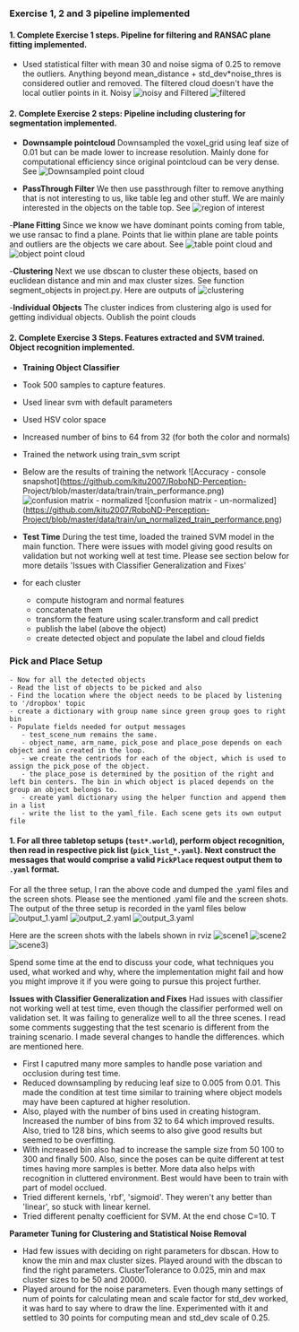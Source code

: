 

### Exercise 1, 2 and 3 pipeline implemented
#### 1. Complete Exercise 1 steps. Pipeline for filtering and RANSAC plane fitting implemented.

 - Used statistical filter with mean 30 and noise sigma of 0.25 to remove the outliers. Anything beyond mean_distance + std_dev*noise_thres is considered outlier and removed. The filtered cloud doesn't have the local outlier points in it.
 Noisy ![noisy](https://github.com/kitu2007/RoboND-Perception-Project/blob/master/data/exercises/cloud_with_noise.png) and Filtered ![filtered](https://github.com/kitu2007/RoboND-Perception-Project/blob/master/data/exercises/filtered_point_cloud.png)


#### 2. Complete Exercise 2 steps: Pipeline including clustering for segmentation implemented.
- **Downsample pointcloud** Downsampled the voxel_grid using leaf size of 0.01 but can be made lower to increase resolution. Mainly done for computational efficiency since original pointcloud can be very dense. See ![Downsampled point cloud](https://github.com/kitu2007/RoboND-Perception-Project/blob/master/data/exercises/downsampled_point_cloud.png)


- **PassThrough Filter** We then use passthrough filter to remove anything that is not interesting to us, like table leg and other stuff. We are mainly interested in the objects on the table top. See ![region of interest](https://github.com/kitu2007/RoboND-Perception-Project/blob/master/data/exercises/roi_point_cloud.png)

 -**Plane Fitting** Since we know we have dominant points coming from table, we use ransac to find a plane. Points that lie within plane are table points and outliers are the objects we care about. See ![table point cloud](https://github.com/kitu2007/RoboND-Perception-Project/blob/master/data/exercises/table_point_cloud.png) and ![object point cloud](https://github.com/kitu2007/RoboND-Perception-Project/blob/master/data/exercises/object_point_cloud.png)


 -**Clustering**  Next we use dbscan to cluster these objects, based on euclidean distance and min and max cluster sizes.  See function segment_objects in project.py. Here are outputs of ![clustering](https://github.com/kitu2007/RoboND-Perception-Project/blob/master/data/exercises/cluster_point_cloud.png)

 -**Individual Objects** The cluster indices from clustering algo is used for getting individual objects. Oublish the point clouds

#### 2. Complete Exercise 3 Steps.  Features extracted and SVM trained.  Object recognition implemented.

- **Training Object Classifier** 
 - Took 500 samples to capture features.
 - Used linear svm with default parameters
 - Used HSV color space
 - Increased number of bins to 64 from 32 (for both the color and normals)
 - Trained the network using train_svm script
 - Below are the results of training the network
 ![Accuracy - console snapshot](https://github.com/kitu2007/RoboND-Perception- Project/blob/master/data/train/train_performance.png)
 ![confusion matrix - normalized](https://github.com/kitu2007/RoboND-Perception-Project/blob/master/data/train/normalized_train_performance.png)
 ![confusion matrix - un-normalized] (https://github.com/kitu2007/RoboND-Perception-Project/blob/master/data/train/un_normalized_train_performance.png)

 
 - **Test Time** 
  During the test time, loaded the trained SVM model in the main function. There were issues with model giving good results on validation but not working well at test time. Please see section below for more details 'Issues with Classifier Generalization and Fixes'
  - for each cluster
     - compute histogram and normal features
     - concatenate them
     - transform the feature using scaler.transform and call predict
     - publish the label (above the object)
     - create detected object and populate the label and cloud fields


### Pick and Place Setup
    - Now for all the detected objects
    - Read the list of objects to be picked and also
    - Find the location where the object needs to be placed by listening to '/dropbox' topic
    - create a dictionary with group name since green group goes to right bin
    - Populate fields needed for output messages
       - test_scene_num remains the same.
       - object_name, arm_name, pick_pose and place_pose depends on each object and in created in the loop.
       - we create the centriods for each of the object, which is used to assign the pick_pose of the object.
       - the place_pose is determined by the position of the right and left bin centers. The bin in which object is placed depends on the group an object belongs to.
       - create yaml dictionary using the helper function and append them in a list
       - write the list to the yaml_file. Each scene gets its own output file

#### 1. For all three tabletop setups (`test*.world`), perform object recognition, then read in respective pick list (`pick_list_*.yaml`). Next construct the messages that would comprise a valid `PickPlace` request output them to `.yaml` format.

For all the three setup, I ran the above code and dumped the .yaml files and the screen shots. Please see the mentioned .yaml file and the screen shots. 
The output of the three setup is recorded in the yaml files below
![output_1.yaml](https://github.com/kitu2007/RoboND-Perception-Project/blob/master/data/final_exercise/output_1.yaml)
![output_2.yaml](https://github.com/kitu2007/RoboND-Perception-Project/blob/master/data/final_exercise/output_2.yaml)
![output_3.yaml](https://github.com/kitu2007/RoboND-Perception-Project/blob/master/data/final_exercise/output_3.yaml)

 Here are the screen shots with the labels shown in rviz 
![scene1](https://github.com/kitu2007/RoboND-Perception-Project/blob/master/data/final_exercise/test_scene_1.png)
![scene2](https://github.com/kitu2007/RoboND-Perception-Project/blob/master/data/final_exercise/test_scene_2.png)
![scene3](https://github.com/kitu2007/RoboND-Perception-Project/blob/master/data/final_exercise/test_scene_3.png))

Spend some time at the end to discuss your code, what techniques you used, what worked and why, where the implementation might fail and how you might improve it if you were going to pursue this project further.  

**Issues with Classifier Generalization and Fixes** 
Had issues with classifier not working well at test time, even though the classifier performed well on validation set. It was failing to generalize well to all the three scenes. I read some comments suggesting that the test scenario is different from the training scenario. I made several changes to handle the differences. which are mentioned here. 
- First I caputred many more samples to handle pose variation and occlusion during test time. 
- Reduced downsampling by reducing leaf size to 0.005 from 0.01. This made the condition at test time similar to training where object models may have been captured at higher resolution. 
- Also, played with the number of bins used in creating histogram. Increased the number of bins from 32 to 64 which improved results. Also, tried to 128 bins, which seems to also give good results but seemed to be overfitting.
- With increased bin also had to increase the sample size from 50 100 to 300 and finally 500. Also, since the poses can be quite different at test times having more samples is better. More data also helps with recognition in cluttered environment. Best would have been to train with part of model occlued. 
- Tried different kernels, 'rbf', 'sigmoid'. They weren't any better than 'linear', so stuck with linear kernel. 
- Tried different penalty coefficient for SVM. At the end chose C=10. T

**Parameter Tuning for Clustering and Statistical Noise Removal**
- Had few issues with deciding on right parameters for dbscan. How to know the min and max cluster sizes. Played around with the dbscan to find the right parameters. ClusterTolerance to 0.025, min and max cluster sizes to be 50 and 20000.
- Played around for the noise parameters. Even though many settings of num of points for calculating mean and scale factor for std_dev worked, it was hard to say where to draw the line. Experimented with it and settled to 30 points for computing mean and std_dev scale of 0.25. 
      
 

